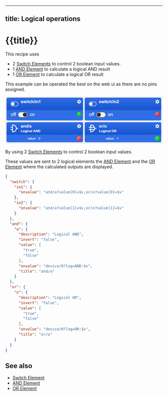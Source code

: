 

---
title: Logical operations
---

# {{title}}

This recipe uses
* 2 [Switch Elements](/elements/switch.md) to control 2 boolean input values.
* 1 [AND Element](/elements/and.md) to calculate a logical AND result
* 1 [OR Element](/elements/or.md) to calculate a logical OR result

This example can be operated the best on the web ui as there are no pins assigned.

![Logic Elements UI](/recipes/logic.png)

By using 2 [Switch Elements](/elements/switch.md) to control 2 boolean input values.

These values are sent to 2 logical elements the [AND Element](/elements/and.md) and the [OR Element](/elements/or.md)
where the calculated outputs are displayed.

``` json
{
  "switch": {
    "in1": {
      "onvalue": "and/a?value[0]=$v,or/o?value[0]=$v"
    },
    "in2": {
      "onvalue": "and/a?value[1]=$v,or/o?value[1]=$v"
    }
  },
  "and": {
    "a": {
      "description": "Logical AND",
      "invert": "false",
      "value": [
        "true",
        "false"
      ],
      "onvalue": "device/0?log=AND:$v",
      "title": "and/a"
    }
  },
  "or": {
    "o": {
      "description": "Logical OR",
      "invert": "false",
      "value": [
        "true",
        "false"
      ],
      "onvalue": "device/0?log=OR:$v",
      "title": "or/o"
    }
  }
}
```

## See also

* [Switch Element](/elements/switch.md)
* [AND Element](/elements/and.md)
* [OR Element](/elements/or.md)
